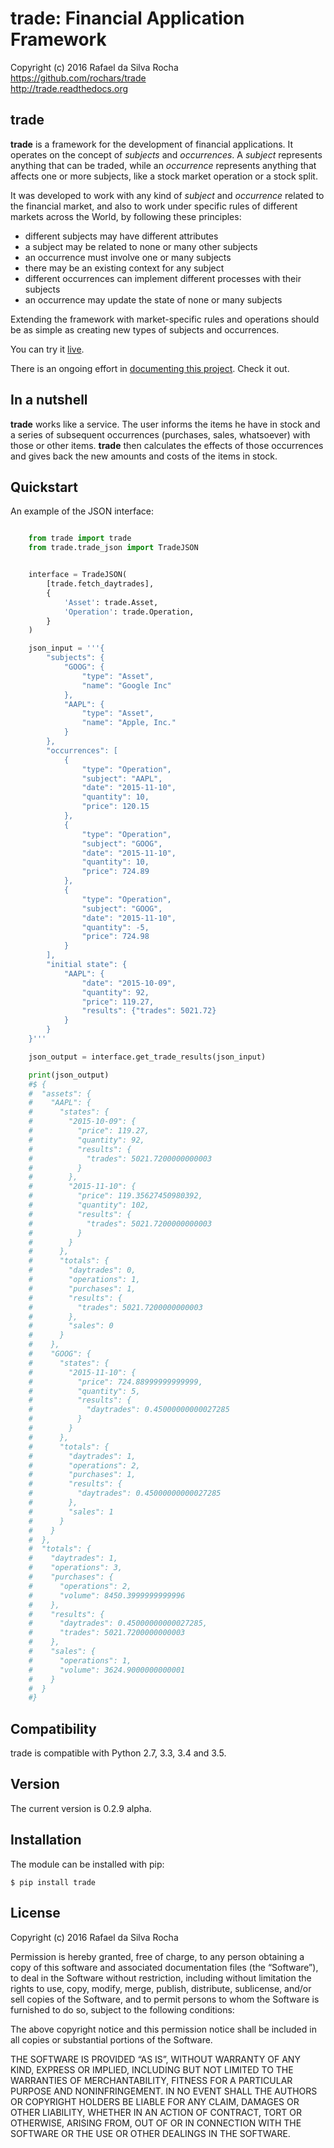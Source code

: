 # trade: Financial Application Framework
Copyright (c) 2016 Rafael da Silva Rocha  
https://github.com/rochars/trade  
http://trade.readthedocs.org


## trade

**trade** is a framework for the development of financial applications. It operates
on the concept of *subjects* and *occurrences*. A *subject* represents anything that
can be traded, while an *occurrence* represents anything that affects one or more
subjects, like a stock market operation or a stock split.

It was developed to work with any kind of *subject* and *occurrence* related to
the financial market, and also to work under specific rules of different markets
across the World, by following these principles:

- different subjects may have different attributes
- a subject may be related to none or many other subjects
- an occurrence must involve one or many subjects
- there may be an existing context for any subject
- different occurrences can implement different processes with their subjects
- an occurrence may update the state of none or many subjects

Extending the framework with market-specific rules and operations should be as
simple as creating new types of subjects and occurrences.

You can try it [live](https://python-trade.appspot.com).

There is an ongoing effort in [documenting this project](http://trade.readthedocs.org).
Check it out.


## In a nutshell

**trade** works like a service. The user informs the items he have in stock and a series
of subsequent occurrences (purchases, sales, whatsoever) with those or other items.
**trade** then calculates the effects of those occurrences and gives back the
new amounts and costs of the items in stock.


## Quickstart

An example of the JSON interface:

```python

    from trade import trade
    from trade.trade_json import TradeJSON


    interface = TradeJSON(
        [trade.fetch_daytrades],
        {
            'Asset': trade.Asset,
            'Operation': trade.Operation,
        }
    )

    json_input = '''{
        "subjects": {
            "GOOG": {
                "type": "Asset",
                "name": "Google Inc"
            },
            "AAPL": {
                "type": "Asset",
                "name": "Apple, Inc."
            }
        },
        "occurrences": [
            {
                "type": "Operation",
                "subject": "AAPL",
                "date": "2015-11-10",
                "quantity": 10,
                "price": 120.15
            },
            {
                "type": "Operation",
                "subject": "GOOG",
                "date": "2015-11-10",
                "quantity": 10,
                "price": 724.89
            },
            {
                "type": "Operation",
                "subject": "GOOG",
                "date": "2015-11-10",
                "quantity": -5,
                "price": 724.98
            }
        ],
        "initial state": {
            "AAPL": {
                "date": "2015-10-09",
                "quantity": 92,
                "price": 119.27,
                "results": {"trades": 5021.72}
            }
        }
    }'''

    json_output = interface.get_trade_results(json_input)

    print(json_output)
    #$ {
    #  "assets": {
    #    "AAPL": {
    #      "states": {
    #        "2015-10-09": {
    #          "price": 119.27,
    #          "quantity": 92,
    #          "results": {
    #            "trades": 5021.7200000000003
    #          }
    #        },
    #        "2015-11-10": {
    #          "price": 119.35627450980392,
    #          "quantity": 102,
    #          "results": {
    #            "trades": 5021.7200000000003
    #          }
    #        }
    #      },
    #      "totals": {
    #        "daytrades": 0,
    #        "operations": 1,
    #        "purchases": 1,
    #        "results": {
    #          "trades": 5021.7200000000003
    #        },
    #        "sales": 0
    #      }
    #    },
    #    "GOOG": {
    #      "states": {
    #        "2015-11-10": {
    #          "price": 724.88999999999999,
    #          "quantity": 5,
    #          "results": {
    #            "daytrades": 0.45000000000027285
    #          }
    #        }
    #      },
    #      "totals": {
    #        "daytrades": 1,
    #        "operations": 2,
    #        "purchases": 1,
    #        "results": {
    #          "daytrades": 0.45000000000027285
    #        },
    #        "sales": 1
    #      }
    #    }
    #  },
    #  "totals": {
    #    "daytrades": 1,
    #    "operations": 3,
    #    "purchases": {
    #      "operations": 2,
    #      "volume": 8450.3999999999996
    #    },
    #    "results": {
    #      "daytrades": 0.45000000000027285,
    #      "trades": 5021.7200000000003
    #    },
    #    "sales": {
    #      "operations": 1,
    #      "volume": 3624.9000000000001
    #    }
    #  }
    #}
```

## Compatibility

trade is compatible with Python 2.7, 3.3, 3.4 and 3.5.


## Version

The current version is 0.2.9 alpha.


## Installation

The module can be installed with pip:

    $ pip install trade


## License

Copyright (c) 2016 Rafael da Silva Rocha

Permission is hereby granted, free of charge, to any person obtaining a
copy of this software and associated documentation files (the
“Software”), to deal in the Software without restriction, including
without limitation the rights to use, copy, modify, merge, publish,
distribute, sublicense, and/or sell copies of the Software, and to
permit persons to whom the Software is furnished to do so, subject to
the following conditions:

The above copyright notice and this permission notice shall be included
in all copies or substantial portions of the Software.

THE SOFTWARE IS PROVIDED “AS IS”, WITHOUT WARRANTY OF ANY KIND, EXPRESS
OR IMPLIED, INCLUDING BUT NOT LIMITED TO THE WARRANTIES OF
MERCHANTABILITY, FITNESS FOR A PARTICULAR PURPOSE AND NONINFRINGEMENT.
IN NO EVENT SHALL THE AUTHORS OR COPYRIGHT HOLDERS BE LIABLE FOR ANY
CLAIM, DAMAGES OR OTHER LIABILITY, WHETHER IN AN ACTION OF CONTRACT,
TORT OR OTHERWISE, ARISING FROM, OUT OF OR IN CONNECTION WITH THE
SOFTWARE OR THE USE OR OTHER DEALINGS IN THE SOFTWARE.
